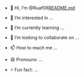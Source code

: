 - 👋 Hi, I’m @Ruaf06[README.md](https://github.com/Ruaf06/Ruaf06/files/13932233/README.md)

- 👀 I’m interested in ...
- 🌱 I’m currently learning ...
- 💞️ I’m looking to collaborate on ...
- 📫 How to reach me ...
- 😄 Pronouns: ...
- ⚡ Fun fact: ...

<!---[README (1).md](https://github.com/Ruaf06/Ruaf06/files/13933432/README.1.md)

Ruaf06/Ruaf06 is a ✨ special ✨ repository because its `README.md` (this file) appears on your GitHub profile.
You can click the Preview link to take a look at your changes.
--->
